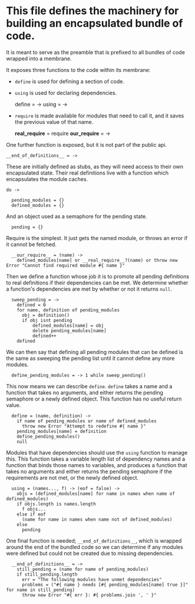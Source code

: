 This file defines the machinery for building an encapsulated bundle of code.
==============================================================================

It is meant to serve as the preamble that is prefixed to all bundles of code
wrapped into a membrane.

It exposes three functions to the code within its membrane:
* `define` is used for defining a section of code.
* `using` is used for declaring dependencies.

    define = ->
    using = ->

* `require` is made available for modules that need to call it, and it saves the previous value
  of that name.

    __real_require__ = require
    __our_require__ = ->

One further function is exposed, but it is not part of the public api.

    __end_of_definitions__ = ->

These are initially defined as stubs, as they will need access to their
own encapsulated state. Their real definitions live with a function
which encapsulates the module caches.

    do ->

      pending_modules = {}
      defined_modules = {}

And an object used as a semaphore for the pending state.

      pending = {}

Require is the simplest. It just gets the named module, or throws an error if it
cannot be fetched.

      __our_require__ = (name) ->
        defined_modules[name] or __real_require__?(name) or throw new Error "Cannot find required module #{ name }"

Then we define a function whose job it is to promote all pending definitions
to real definitions if their dependencies can be met. We determine whether
a function's dependencies are met by whether or not it returns `null`.

      sweep_pending = ->
        defined = 0
        for name, definition of pending_modules
          obj = definition()
          if obj isnt pending
              defined_modules[name] = obj
              delete pending_modules[name]
              defined++
        defined

We can then say that defining all pending modules that can be defined is the
same as sweeping the pending list until it cannot define any more modules.

      define_pending_modules = -> 1 while sweep_pending()

This now means we can describe `define`. `define` takes a name and a function that takes
no arguments, and either returns the pending semaphore or a newly defined object. This function
has no useful return value.

      define = (name, definition) ->
        if name of pending_modules or name of defined_modules
          throw new Error "Attempt to redefine #{ name }"
        pending_modules[name] = definition
        define_pending_modules()
        null

Modules that have dependencies should use the `using` function to manage this. This function
takes a variable length list of dependency names and a function that binds those names to
variables, and produces a function that takes no arguments and either returns the pending
semaphore if the requirements are not met, or the newly defined object.

      using = (names..., f) -> (eof = false) ->
        objs = (defined_modules[name] for name in names when name of defined_modules)
        if objs.length is names.length
          f objs...
        else if eof
          (name for name in names when name not of defined_modules)
        else
          pending

One final function is needed; `__end_of_definitions__`, which is wrapped around the
end of the bundled code so we can determine if any modules were defined but could not be
created due to missing dependencies.

      __end_of_definitions__ = ->
        still_pending = (name for name of pending_modules)
        if still_pending.length
          err = "The following modules have unmet dependencies"
          problems = ("#{ name } needs [#{ pending_modules[name] true }]" for name in still_pending)
          throw new Error "#{ err }: #{ problems.join ', ' }"
